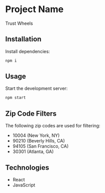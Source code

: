 # Project Name

Trust Wheels

## Installation

Install dependencies:

```bash
npm i
```

## Usage

Start the development server:

```bash
npm start
```

## Zip Code Filters

The following zip codes are used for filtering:

- 10004 (New York, NY)
- 90210 (Beverly Hills, CA) 
- 94105 (San Francisco, CA)
- 30301 (Atlanta, GA)

## Technologies

- React
- JavaScript

